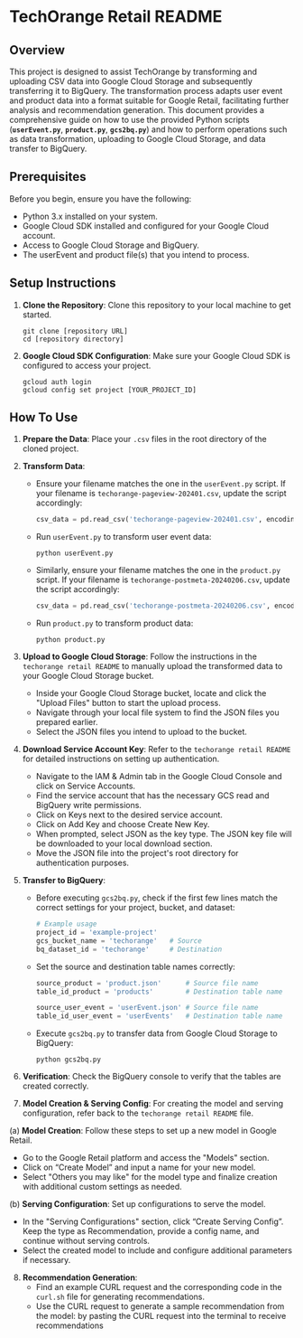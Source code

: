 # **TechOrange Retail README**

## **Overview**

This project is designed to assist TechOrange by transforming and uploading CSV data into Google Cloud Storage and subsequently transferring it to BigQuery. The transformation process adapts user event and product data into a format suitable for Google Retail, facilitating further analysis and recommendation generation. This document provides a comprehensive guide on how to use the provided Python scripts (**`userEvent.py`**, **`product.py`**, **`gcs2bq.py`**) and how to perform operations such as data transformation, uploading to Google Cloud Storage, and data transfer to BigQuery.

## **Prerequisites**

Before you begin, ensure you have the following:

- Python 3.x installed on your system.
- Google Cloud SDK installed and configured for your Google Cloud account.
- Access to Google Cloud Storage and BigQuery.
- The userEvent and product file(s) that you intend to process.

## **Setup Instructions**

1. **Clone the Repository**: Clone this repository to your local machine to get started.

   ```
   git clone [repository URL]
   cd [repository directory]

   ```

2. **Google Cloud SDK Configuration**: Make sure your Google Cloud SDK is configured to access your project.

   ```
   gcloud auth login
   gcloud config set project [YOUR_PROJECT_ID]

   ```

## How To Use

1. **Prepare the Data**: Place your `.csv` files in the root directory of the cloned project.
2. **Transform Data**:

   - Ensure your filename matches the one in the `userEvent.py` script. If your filename is `techorange-pageview-202401.csv`, update the script accordingly:

     ```python
     csv_data = pd.read_csv('techorange-pageview-202401.csv', encoding='utf-8')

     ```

   - Run `userEvent.py` to transform user event data:

     ```
     python userEvent.py

     ```

   - Similarly, ensure your filename matches the one in the `product.py` script. If your filename is `techorange-postmeta-20240206.csv`, update the script accordingly:

     ```python
     csv_data = pd.read_csv('techorange-postmeta-20240206.csv', encoding='utf-8')

     ```

   - Run `product.py` to transform product data:

     ```
     python product.py

     ```

3. **Upload to Google Cloud Storage**: Follow the instructions in the `techorange retail README` to manually upload the transformed data to your Google Cloud Storage bucket.

   - Inside your Google Cloud Storage bucket, locate and click the "Upload Files" button to start the upload process.
   - Navigate through your local file system to find the JSON files you prepared earlier.
   - Select the JSON files you intend to upload to the bucket.

4. **Download Service Account Key**: Refer to the `techorange retail README` for detailed instructions on setting up authentication.

   - Navigate to the IAM & Admin tab in the Google Cloud Console and click on Service Accounts.
   - Find the service account that has the necessary GCS read and BigQuery write permissions.
   - Click on Keys next to the desired service account.
   - Click on Add Key and choose Create New Key.
   - When prompted, select JSON as the key type. The JSON key file will be downloaded to your local download section.
   - Move the JSON file into the project's root directory for authentication purposes.

5. **Transfer to BigQuery**:

   - Before executing `gcs2bq.py`, check if the first few lines match the correct settings for your project, bucket, and dataset:

     ```python
     # Example usage
     project_id = 'example-project'
     gcs_bucket_name = 'techorange'   # Source
     bq_dataset_id = 'techorange'     # Destination

     ```

   - Set the source and destination table names correctly:

     ```python
     source_product = 'product.json'      # Source file name
     table_id_product = 'products'        # Destination table name

     source_user_event = 'userEvent.json' # Source file name
     table_id_user_event = 'userEvents'   # Destination table name

     ```

   - Execute `gcs2bq.py` to transfer data from Google Cloud Storage to BigQuery:

     ```
     python gcs2bq.py

     ```

6. **Verification**: Check the BigQuery console to verify that the tables are created correctly.

7. **Model Creation & Serving Config**: For creating the model and serving configuration, refer back to the `techorange retail README` file.

  (a) **Model Creation**: Follow these steps to set up a new model in Google Retail.

  - Go to the Google Retail platform and access the "Models" section.
  - Click on “Create Model” and input a name for your new model.
  - Select "Others you may like" for the model type and finalize creation with additional custom settings as needed.

  (b) **Serving Configuration**: Set up configurations to serve the model.

  - In the "Serving Configurations" section, click “Create Serving Config”.
    Keep the type as Recommendation, provide a config name, and continue without serving controls.
  - Select the created model to include and configure additional parameters if necessary.

8. **Recommendation Generation**:
   - Find an example CURL request and the corresponding code in the `curl.sh` file for generating recommendations.
   - Use the CURL request to generate a sample recommendation from the model:
     by pasting the CURL request into the terminal to receive recommendations
